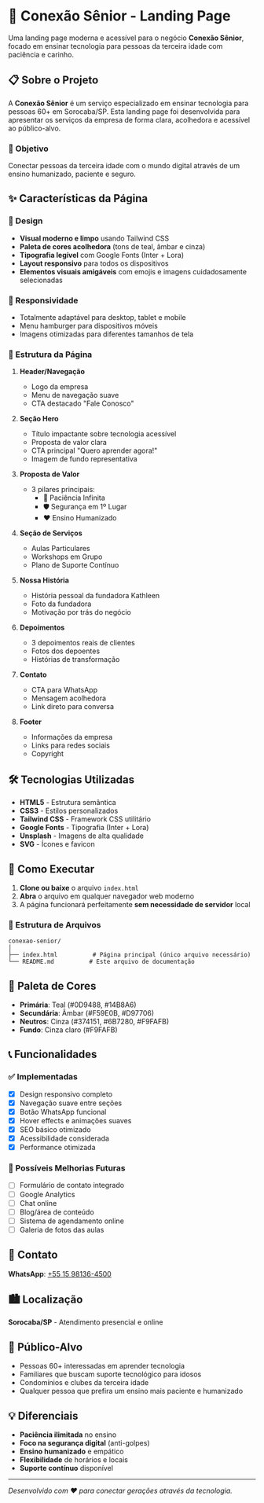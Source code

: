 # 🌟 Conexão Sênior - Landing Page

Uma landing page moderna e acessível para o negócio **Conexão Sênior**, focado em ensinar tecnologia para pessoas da terceira idade com paciência e carinho.

## 📋 Sobre o Projeto

A **Conexão Sênior** é um serviço especializado em ensinar tecnologia para pessoas 60+ em Sorocaba/SP. Esta landing page foi desenvolvida para apresentar os serviços da empresa de forma clara, acolhedora e acessível ao público-alvo.

### 🎯 Objetivo
Conectar pessoas da terceira idade com o mundo digital através de um ensino humanizado, paciente e seguro.

## ✨ Características da Página

### 🎨 Design
- **Visual moderno e limpo** usando Tailwind CSS
- **Paleta de cores acolhedora** (tons de teal, âmbar e cinza)
- **Tipografia legível** com Google Fonts (Inter + Lora)
- **Layout responsivo** para todos os dispositivos
- **Elementos visuais amigáveis** com emojis e imagens cuidadosamente selecionadas

### 📱 Responsividade
- Totalmente adaptável para desktop, tablet e mobile
- Menu hamburger para dispositivos móveis
- Imagens otimizadas para diferentes tamanhos de tela

### 🧭 Estrutura da Página

1. **Header/Navegação**
   - Logo da empresa
   - Menu de navegação suave
   - CTA destacado "Fale Conosco"

2. **Seção Hero**
   - Título impactante sobre tecnologia acessível
   - Proposta de valor clara
   - CTA principal "Quero aprender agora!"
   - Imagem de fundo representativa

3. **Proposta de Valor**
   - 3 pilares principais:
     - 🤝 Paciência Infinita
     - 🛡️ Segurança em 1º Lugar
     - ❤️ Ensino Humanizado

4. **Seção de Serviços**
   - Aulas Particulares
   - Workshops em Grupo
   - Plano de Suporte Contínuo

5. **Nossa História**
   - História pessoal da fundadora Kathleen
   - Foto da fundadora
   - Motivação por trás do negócio

6. **Depoimentos**
   - 3 depoimentos reais de clientes
   - Fotos dos depoentes
   - Histórias de transformação

7. **Contato**
   - CTA para WhatsApp
   - Mensagem acolhedora
   - Link direto para conversa

8. **Footer**
   - Informações da empresa
   - Links para redes sociais
   - Copyright

## 🛠️ Tecnologias Utilizadas

- **HTML5** - Estrutura semântica
- **CSS3** - Estilos personalizados
- **Tailwind CSS** - Framework CSS utilitário
- **Google Fonts** - Tipografia (Inter + Lora)
- **Unsplash** - Imagens de alta qualidade
- **SVG** - Ícones e favicon

## 🚀 Como Executar

1. **Clone ou baixe** o arquivo `index.html`
2. **Abra** o arquivo em qualquer navegador web moderno
3. A página funcionará perfeitamente **sem necessidade de servidor** local

### 📁 Estrutura de Arquivos
```
conexao-senior/
│
├── index.html          # Página principal (único arquivo necessário)
└── README.md          # Este arquivo de documentação
```

## 🎨 Paleta de Cores

- **Primária**: Teal (#0D9488, #14B8A6)
- **Secundária**: Âmbar (#F59E0B, #D97706)
- **Neutros**: Cinza (#374151, #6B7280, #F9FAFB)
- **Fundo**: Cinza claro (#F9FAFB)

## 📞 Funcionalidades

### ✅ Implementadas
- [x] Design responsivo completo
- [x] Navegação suave entre seções
- [x] Botão WhatsApp funcional
- [x] Hover effects e animações suaves
- [x] SEO básico otimizado
- [x] Acessibilidade considerada
- [x] Performance otimizada

### 🔄 Possíveis Melhorias Futuras
- [ ] Formulário de contato integrado
- [ ] Google Analytics
- [ ] Chat online
- [ ] Blog/área de conteúdo
- [ ] Sistema de agendamento online
- [ ] Galeria de fotos das aulas

## 📱 Contato

**WhatsApp**: [+55 15 98136-4500](https://wa.me/5515981364500)

## 🏙️ Localização

**Sorocaba/SP** - Atendimento presencial e online

## 👥 Público-Alvo

- Pessoas 60+ interessadas em aprender tecnologia
- Familiares que buscam suporte tecnológico para idosos
- Condomínios e clubes da terceira idade
- Qualquer pessoa que prefira um ensino mais paciente e humanizado

## 💡 Diferenciais

- **Paciência ilimitada** no ensino
- **Foco na segurança digital** (anti-golpes)
- **Ensino humanizado** e empático
- **Flexibilidade** de horários e locais
- **Suporte contínuo** disponível

---

*Desenvolvido com ❤️ para conectar gerações através da tecnologia.*

